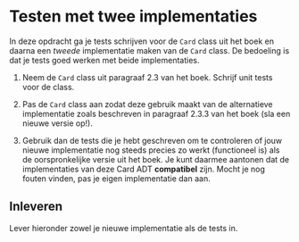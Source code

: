 # Testen met twee implementaties

In deze opdracht ga je tests schrijven voor de `Card` class uit het boek en daarna een *tweede* implementatie maken van de `Card` class. De bedoeling is dat je tests goed werken met beide implementaties.

1. Neem de `Card` class uit paragraaf 2.3 van het boek. Schrijf unit tests voor de class. 

2. Pas de `Card` class aan zodat deze gebruik maakt van de alternatieve implementatie zoals beschreven in paragraaf 2.3.3 van het boek (sla een nieuwe versie op!).

3. Gebruik dan de tests die je hebt geschreven om te controleren of jouw nieuwe implementatie nog steeds precies zo werkt (functioneel is) als de oorspronkelijke versie uit het boek. Je kunt daarmee aantonen dat de implementaties van deze Card ADT **compatibel** zijn. Mocht je nog fouten vinden, pas je eigen implementatie dan aan.

## Inleveren

Lever hieronder zowel je nieuwe implementatie als de tests in.
